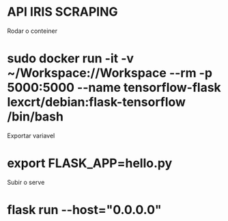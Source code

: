 <h1>API IRIS SCRAPING</h1>

<p>Rodar o conteiner</p>

# sudo docker run -it -v ~/Workspace://Workspace --rm -p 5000:5000 --name tensorflow-flask lexcrt/debian:flask-tensorflow /bin/bash 

<p>Exportar variavel</p>

# export FLASK_APP=hello.py

<p>Subir o serve</p>

# flask run --host="0.0.0.0"